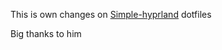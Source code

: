 This is own changes on [Simple-hyprland](https://github.com/gaurav210233/simple-hyprland) dotfiles

Big thanks to him
